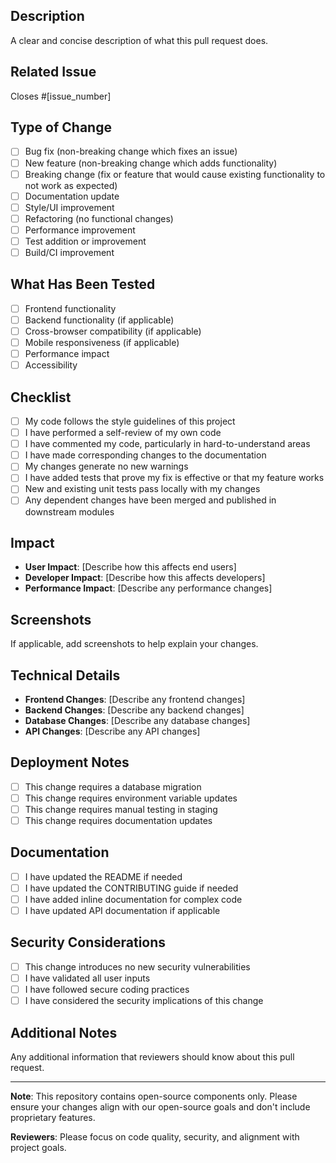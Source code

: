 ## Description
A clear and concise description of what this pull request does.

## Related Issue
Closes #[issue_number]

## Type of Change
- [ ] Bug fix (non-breaking change which fixes an issue)
- [ ] New feature (non-breaking change which adds functionality)
- [ ] Breaking change (fix or feature that would cause existing functionality to not work as expected)
- [ ] Documentation update
- [ ] Style/UI improvement
- [ ] Refactoring (no functional changes)
- [ ] Performance improvement
- [ ] Test addition or improvement
- [ ] Build/CI improvement

## What Has Been Tested
- [ ] Frontend functionality
- [ ] Backend functionality (if applicable)
- [ ] Cross-browser compatibility (if applicable)
- [ ] Mobile responsiveness (if applicable)
- [ ] Performance impact
- [ ] Accessibility

## Checklist
- [ ] My code follows the style guidelines of this project
- [ ] I have performed a self-review of my own code
- [ ] I have commented my code, particularly in hard-to-understand areas
- [ ] I have made corresponding changes to the documentation
- [ ] My changes generate no new warnings
- [ ] I have added tests that prove my fix is effective or that my feature works
- [ ] New and existing unit tests pass locally with my changes
- [ ] Any dependent changes have been merged and published in downstream modules

## Impact
- **User Impact**: [Describe how this affects end users]
- **Developer Impact**: [Describe how this affects developers]
- **Performance Impact**: [Describe any performance changes]

## Screenshots
If applicable, add screenshots to help explain your changes.

## Technical Details
- **Frontend Changes**: [Describe any frontend changes]
- **Backend Changes**: [Describe any backend changes]
- **Database Changes**: [Describe any database changes]
- **API Changes**: [Describe any API changes]

## Deployment Notes
- [ ] This change requires a database migration
- [ ] This change requires environment variable updates
- [ ] This change requires manual testing in staging
- [ ] This change requires documentation updates

## Documentation
- [ ] I have updated the README if needed
- [ ] I have updated the CONTRIBUTING guide if needed
- [ ] I have added inline documentation for complex code
- [ ] I have updated API documentation if applicable

## Security Considerations
- [ ] This change introduces no new security vulnerabilities
- [ ] I have validated all user inputs
- [ ] I have followed secure coding practices
- [ ] I have considered the security implications of this change

## Additional Notes
Any additional information that reviewers should know about this pull request.

---

**Note**: This repository contains open-source components only. Please ensure your changes align with our open-source goals and don't include proprietary features.

**Reviewers**: Please focus on code quality, security, and alignment with project goals.
